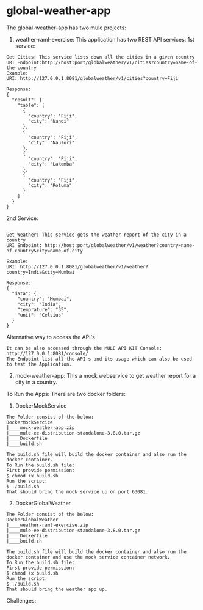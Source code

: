 # global-weather-app

The global-weather-app has two mule projects:
1) weather-raml-exercise: This application has two REST API services:
1st service:
```
Get Cities: This service lists down all the cities in a given country
URI Endpoint:http://host:port/globalweather/v1/cities?country=name-of-the-country
Example:
URI: http://127.0.0.1:8081/globalweather/v1/cities?country=Fiji

Response:
{
  "result": {
    "table": [
      {
        "country": "Fiji",
        "city": "Nandi"
      },
      {
        "country": "Fiji",
        "city": "Nausori"
      },
      {
        "country": "Fiji",
        "city": "Lakemba"
      },
      {
        "country": "Fiji",
        "city": "Rotuma"
      }
    ]
  }
}

```
2nd Service:

```

Get Weather: This service gets the weather report of the city in a country
URI Endpoint: http://host:port/globalweather/v1/weather?country=name-of-country&city=name-of-city

Example:
URI: http://127.0.0.1:8081/globalweather/v1/weather?country=India&city=Mumbai

Response:
{
  "data": {
    "country": "Mumbai",
    "city": "India",
    "temprature": "35",
    "unit": "Celsius"
  }
}
```
Alternative way to access the API's
```
It can be also accessed through the MULE API KIT Console:
http://127.0.0.1:8081/console/
The Endpoint list all the API's and its usage which can also be used to test the Application.
```

2) mock-weather-app: This a mock webservice to get weather report for a city in a country.

To Run the Apps:
There are two docker folders:
1) DockerMockService
```
The Folder consist of the below:
DockerMockSercice
|____mock-weather-app.zip
|____mule-ee-distribution-standalone-3.8.0.tar.gz
|____Dockerfile
|____build.sh

The build.sh file will build the docker container and also run the docker container.
To Run the build.sh file:
First provide permission:
$ chmod +x build.sh
Run the script:
$ ./build.sh
That should bring the mock service up on port 63081.

```
2) DockerGlobalWeather
```
The Folder consist of the below:
DockerGlobalWeather
|____weather-raml-exercise.zip
|____mule-ee-distribution-standalone-3.8.0.tar.gz
|____Dockerfile
|____build.sh

The build.sh file will build the docker container and also run the docker container and use the mock service container network.
To Run the build.sh file:
First provide permission:
$ chmod +x build.sh
Run the script:
$ ./build.sh
That should bring the weather app up.
```
Challenges:



